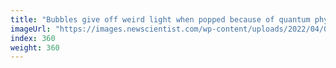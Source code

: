 ```yaml
---
title: "Bubbles give off weird light when popped because of quantum physics"
imageUrl: "https://images.newscientist.com/wp-content/uploads/2022/04/01113837/SEI_96448733.jpg?width=600"
index: 360
weight: 360
---
```

